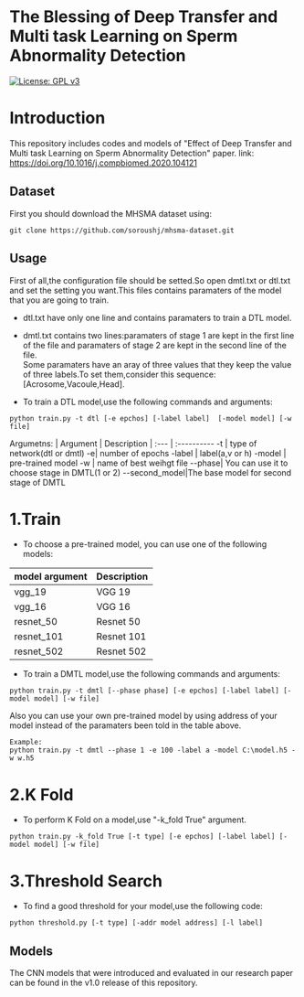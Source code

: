# The Blessing of Deep Transfer and Multi task Learning on Sperm Abnormality Detection
[![License: GPL v3](https://img.shields.io/badge/License-GPLv3-blue.svg)](LICENSE)<br/>

# Introduction
This repository includes codes and models of "Effect of Deep Transfer and Multi task Learning on Sperm Abnormality Detection" paper.
link: https://doi.org/10.1016/j.compbiomed.2020.104121
## Dataset
First you should download the MHSMA dataset using:
```
git clone https://github.com/soroushj/mhsma-dataset.git
```
## Usage
First of all,the configuration file should be setted.So open dmtl.txt or dtl.txt and set the setting you want.This files contains paramaters of the model that you are going to train.<br/>
- dtl.txt have only one line and contains paramaters to train a DTL model.<br/>

- dmtl.txt contains two lines:paramaters of stage 1 are kept in the first line of the file and paramaters of stage 2 are kept in the second line of the file.<br/>
  Some paramaters have an aray of three values that they keep the value of three labels.To set them,consider this sequence:[Acrosome,Vacoule,Head].

- To train a DTL model,use the following commands and arguments:<br />
```
python train.py -t dtl [-e epchos] [-label label]  [-model model] [-w file] 
```
Argumetns:
| Argument | Description
| :--- | :----------
-t | type of network(dtl or dmtl)
-e| number of epochs
-label | label(a,v or h)
-model | pre-trained model
-w | name of best weihgt file
--phase| You can use it to choose stage in DMTL(1 or 2)
--second_model|The base model for second stage of DMTL

# 1.Train
- To choose a pre-trained model, you can use one of the following models:<br/>

| model argument | Description
| :--- | :----------
vgg_19 | VGG 19
vgg_16| VGG 16
resnet_50| Resnet 50
resnet_101| Resnet 101
resnet_502| Resnet 502



- To train a DMTL model,use the following commands and arguments:<br />
```
python train.py -t dmtl [--phase phase] [-e epchos] [-label label] [-model model] [-w file]

```
Also you can use your own pre-trained model by using address of your model instead of the paramaters been told in the table above.
```
Example:
python train.py -t dmtl --phase 1 -e 100 -label a -model C:\model.h5 -w w.h5

```
# 2.K Fold
- To perform K Fold on a model,use "-k_fold True" argument.
```
python train.py -k_fold True [-t type] [-e epchos] [-label label] [-model model] [-w file]

```
# 3.Threshold Search
- To find a good threshold for your model,use the following code:
```
python threshold.py [-t type] [-addr model address] [-l label]

```

## Models
The CNN models that were introduced and evaluated in our research paper can be found in the v1.0 release of this repository.

